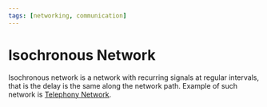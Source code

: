```yaml
---
tags: [networking, communication]
---
```


# Isochronous Network

Isochronous network is a network with recurring signals at regular intervals,
that is the delay is the same along the network path. Example of such network is
[Telephony Network](202303311239.md).
